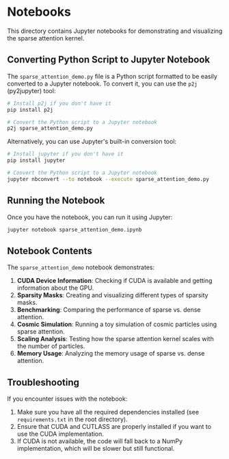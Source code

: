 # Notebooks

This directory contains Jupyter notebooks for demonstrating and visualizing the sparse attention kernel.

## Converting Python Script to Jupyter Notebook

The `sparse_attention_demo.py` file is a Python script formatted to be easily converted to a Jupyter notebook. To convert it, you can use the `p2j` (py2jupyter) tool:

```bash
# Install p2j if you don't have it
pip install p2j

# Convert the Python script to a Jupyter notebook
p2j sparse_attention_demo.py
```

Alternatively, you can use Jupyter's built-in conversion tool:

```bash
# Install jupyter if you don't have it
pip install jupyter

# Convert the Python script to a Jupyter notebook
jupyter nbconvert --to notebook --execute sparse_attention_demo.py
```

## Running the Notebook

Once you have the notebook, you can run it using Jupyter:

```bash
jupyter notebook sparse_attention_demo.ipynb
```

## Notebook Contents

The `sparse_attention_demo` notebook demonstrates:

1. **CUDA Device Information**: Checking if CUDA is available and getting information about the GPU.
2. **Sparsity Masks**: Creating and visualizing different types of sparsity masks.
3. **Benchmarking**: Comparing the performance of sparse vs. dense attention.
4. **Cosmic Simulation**: Running a toy simulation of cosmic particles using sparse attention.
5. **Scaling Analysis**: Testing how the sparse attention kernel scales with the number of particles.
6. **Memory Usage**: Analyzing the memory usage of sparse vs. dense attention.

## Troubleshooting

If you encounter issues with the notebook:

1. Make sure you have all the required dependencies installed (see `requirements.txt` in the root directory).
2. Ensure that CUDA and CUTLASS are properly installed if you want to use the CUDA implementation.
3. If CUDA is not available, the code will fall back to a NumPy implementation, which will be slower but still functional. 